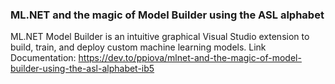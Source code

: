### ML.NET and the magic of Model Builder using the ASL alphabet

ML.NET Model Builder is an intuitive graphical Visual Studio extension to build, train, and deploy custom machine learning models.
Link Documentation: https://dev.to/ppiova/mlnet-and-the-magic-of-model-builder-using-the-asl-alphabet-ib5
